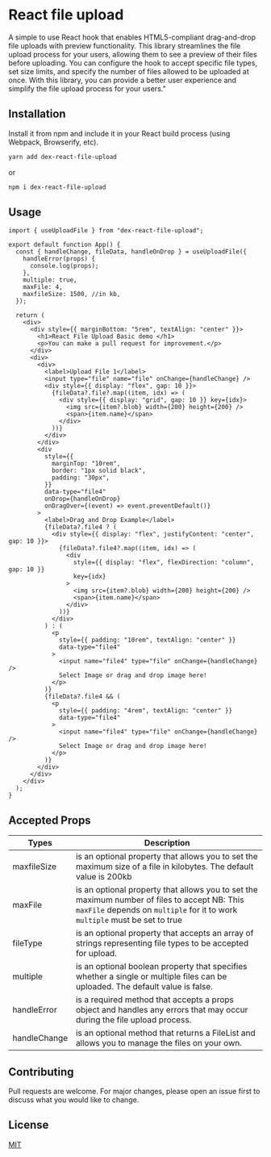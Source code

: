 # React file upload

A simple to use React hook that enables HTML5-compliant drag-and-drop file uploads with preview functionality. This library streamlines the file upload process for your users, allowing them to see a preview of their files before uploading. You can configure the hook to accept specific file types, set size limits, and specify the number of files allowed to be uploaded at once. With this library, you can provide a better user experience and simplify the file upload process for your users."

## Installation

Install it from npm and include it in your React build process (using Webpack, Browserify, etc).

```bash
yarn add dex-react-file-upload
```

or

```bash
npm i dex-react-file-upload
```

## Usage

```tsx
import { useUploadFile } from "dex-react-file-upload";

export default function App() {
  const { handleChange, fileData, handleOnDrop } = useUploadFile({
    handleError(props) {
      console.log(props);
    },
    multiple: true,
    maxFile: 4,
    maxfileSize: 1500, //in kb,
  });

  return (
    <div>
      <div style={{ marginBottom: "5rem", textAlign: "center" }}>
        <h1>React File Upload Basic demo </h1>
        <p>You can make a pull request for improvement.</p>
      </div>
      <div>
        <div>
          <label>Upload File 1</label>
          <input type="file" name="file" onChange={handleChange} />
          <div style={{ display: "flex", gap: 10 }}>
            {fileData?.file?.map((item, idx) => (
              <div style={{ display: "grid", gap: 10 }} key={idx}>
                <img src={item?.blob} width={200} height={200} />
                <span>{item.name}</span>
              </div>
            ))}
          </div>
        </div>
        <div
          style={{
            marginTop: "10rem",
            border: "1px solid black",
            padding: "30px",
          }}
          data-type="file4"
          onDrop={handleOnDrop}
          onDragOver={(event) => event.preventDefault()}
        >
          <label>Drag and Drop Example</label>
          {fileData?.file4 ? (
            <div style={{ display: "flex", justifyContent: "center", gap: 10 }}>
              {fileData?.file4?.map((item, idx) => (
                <div
                  style={{ display: "flex", flexDirection: "column", gap: 10 }}
                  key={idx}
                >
                  <img src={item?.blob} width={200} height={200} />
                  <span>{item.name}</span>
                </div>
              ))}
            </div>
          ) : (
            <p
              style={{ padding: "10rem", textAlign: "center" }}
              data-type="file4"
            >
              <input name="file4" type="file" onChange={handleChange} />
              Select Image or drag and drop image here!
            </p>
          )}
          {fileData?.file4 && (
            <p
              style={{ padding: "4rem", textAlign: "center" }}
              data-type="file4"
            >
              <input name="file4" type="file" onChange={handleChange} />
              Select Image or drag and drop image here!
            </p>
          )}
        </div>
      </div>
    </div>
  );
}
```

## Accepted Props

| Types        | Description                                                                                                                                                                 |
| ------------ | --------------------------------------------------------------------------------------------------------------------------------------------------------------------------- |
| maxfileSize  | is an optional property that allows you to set the maximum size of a file in kilobytes. The default value is 200kb                                                          |
| maxFile      | is an optional property that allows you to set the maximum number of files to accept NB: This `maxFile` depends on `multiple` for it to work `multiple` must be set to true |
| fileType     | is an optional property that accepts an array of strings representing file types to be accepted for upload.                                                                 |
| multiple     | is an optional boolean property that specifies whether a single or multiple files can be uploaded. The default value is false.                                              |
| handleError  | is a required method that accepts a props object and handles any errors that may occur during the file upload process.                                                      |
| handleChange | is an optional method that returns a FileList and allows you to manage the files on your own.                                                                               |

## Contributing

Pull requests are welcome. For major changes, please open an issue first
to discuss what you would like to change.

## License

[MIT](https://choosealicense.com/licenses/mit/)
